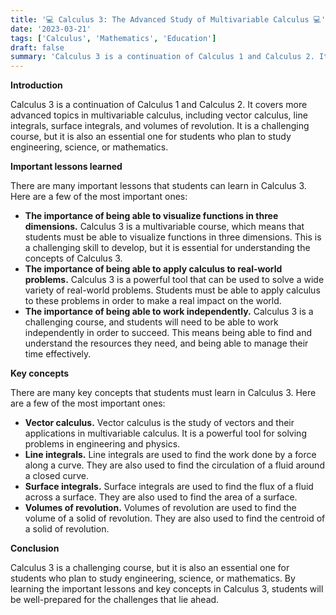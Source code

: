 ```yaml
---
title: '💻 Calculus 3: The Advanced Study of Multivariable Calculus 💻'
date: '2023-03-21'
tags: ['Calculus', 'Mathematics', 'Education']
draft: false
summary: 'Calculus 3 is a continuation of Calculus 1 and Calculus 2. It covers advanced topics in multivariable calculus, including vector calculus, line integrals, surface integrals, and volumes of revolution.'
---
```


**Introduction**

Calculus 3 is a continuation of Calculus 1 and Calculus 2. It covers more advanced topics in multivariable calculus, including vector calculus, line integrals, surface integrals, and volumes of revolution. It is a challenging course, but it is also an essential one for students who plan to study engineering, science, or mathematics.

**Important lessons learned**

There are many important lessons that students can learn in Calculus 3. Here are a few of the most important ones:

* **The importance of being able to visualize functions in three dimensions.** Calculus 3 is a multivariable course, which means that students must be able to visualize functions in three dimensions. This is a challenging skill to develop, but it is essential for understanding the concepts of Calculus 3.
* **The importance of being able to apply calculus to real-world problems.** Calculus 3 is a powerful tool that can be used to solve a wide variety of real-world problems. Students must be able to apply calculus to these problems in order to make a real impact on the world.
* **The importance of being able to work independently.** Calculus 3 is a challenging course, and students will need to be able to work independently in order to succeed. This means being able to find and understand the resources they need, and being able to manage their time effectively.

**Key concepts**

There are many key concepts that students must learn in Calculus 3. Here are a few of the most important ones:

* **Vector calculus.** Vector calculus is the study of vectors and their applications in multivariable calculus. It is a powerful tool for solving problems in engineering and physics.
* **Line integrals.** Line integrals are used to find the work done by a force along a curve. They are also used to find the circulation of a fluid around a closed curve.
* **Surface integrals.** Surface integrals are used to find the flux of a fluid across a surface. They are also used to find the area of a surface.
* **Volumes of revolution.** Volumes of revolution are used to find the volume of a solid of revolution. They are also used to find the centroid of a solid of revolution.

**Conclusion**

Calculus 3 is a challenging course, but it is also an essential one for students who plan to study engineering, science, or mathematics. By learning the important lessons and key concepts in Calculus 3, students will be well-prepared for the challenges that lie ahead.
